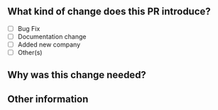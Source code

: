 ## What kind of change does this PR introduce? 
<!-- Mark All The Applicable Boxes and add some information -->

- [ ] Bug Fix
- [ ] Documentation change
- [ ] Added new company
- [ ] Other(s)

## Why was this change needed?

<!-- Explain here the changes your PR introduces and text to help us understand the context of this change. --> 

<!-- If your PR fixes an open issue, use `Fixes #999` to link your PR with the issue. #999 stands for the issue number you are fixing, Example: Fixes #1 -->


## Other information

<!-- Add notes or any other information here so that we can review the PR faster -->